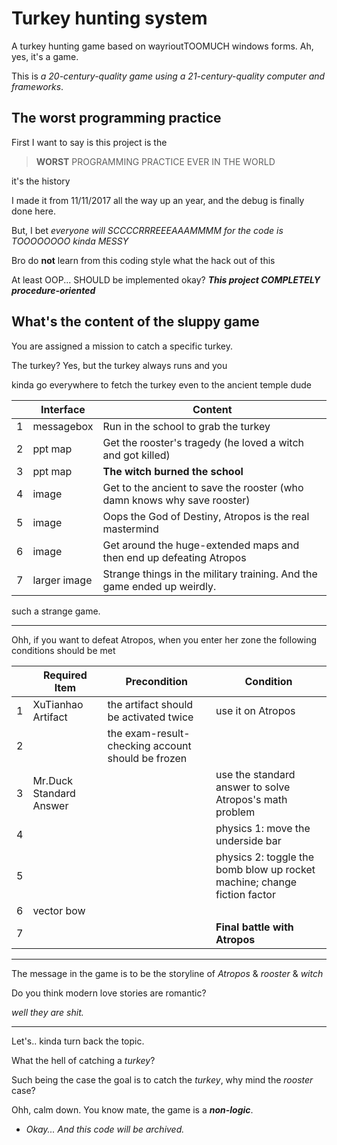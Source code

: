 # Turkey hunting system

A turkey hunting game based on wayrioutTOOMUCH windows forms. Ah, yes, it's a game.

This is *a 20-century-quality game using a 21-century-quality computer and frameworks*.


## The worst programming practice

First I want to say is this project is the

> **WORST** PROGRAMMING PRACTICE EVER IN THE WORLD

it's the history

I made it from 11/11/2017 all the way up an year, and the debug is finally done here.

But, I bet *everyone will SCCCCRRREEEAAAMMMM for the code is TOOOOOOOO kinda MESSY*

Bro do **not** learn from this coding style what the hack out of this

At least OOP... SHOULD be implemented okay? ***This project COMPLETELY procedure-oriented***


## What's the content of the sluppy game

You are assigned a mission to catch a specific turkey.

The turkey? Yes, but the turkey always runs and you

kinda go everywhere to fetch the turkey even to the ancient temple dude


|     | Interface         | Content
| --- | ----------------- | ------------------------------------------------ 
| 1   | messagebox        | Run in the school to grab the turkey
| 2   | ppt map           | Get the rooster's tragedy (he loved a witch and got killed)
| 3   | ppt map           | **The witch burned the school**
| 4   | image             | Get to the ancient to save the rooster (who damn knows why save rooster)
| 5   | image             | Oops the God of Destiny, Atropos is the real mastermind
| 6   | image             | Get around the huge-extended maps and then end up defeating Atropos
| 7   | larger image      | Strange things in the military training. And the game ended up weirdly.

such a strange game.

___

Ohh, if you want to defeat Atropos, when you enter her zone the following conditions should be met

|     | Required Item           | Precondition                                       | Condition
| --- | ----------------------- | -------------------------------------------------- | --------------------
| 1   | XuTianhao Artifact      | the artifact should be activated twice             | use it on Atropos
| 2   |                         | the exam-result-checking account should be frozen  |
| 3   | Mr.Duck Standard Answer |                                                    | use the standard answer to solve Atropos's math problem
| 4   |                         |                                                    | physics 1: move the underside bar
| 5   |                         |                                                    | physics 2: toggle the bomb blow up rocket machine; change fiction factor
| 6   | vector bow              |                                                    |
| 7   |                         |                                                    | **Final battle with Atropos**

___

The message in the game is to be the storyline of *Atropos* & *rooster* & *witch* 

Do you think modern love stories are romantic?

*well they are shit.*

___

Let's.. kinda turn back the topic.

What the hell of catching a *turkey*?

Such being the case the goal is to catch the *turkey*, why mind the *rooster* case?

Ohh, calm down. You know mate, the game is a ***non-logic***.

- *Okay... And this code will be archived.*
